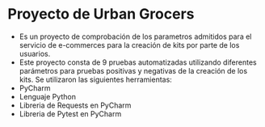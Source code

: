 # Proyecto de Urban Grocers
- Es un proyecto de comprobación de los parametros admitidos para el servicio de e-commerces para la creación de kits por parte de los usuarios.
- Este proyecto consta de 9 pruebas automatizadas utilizando diferentes parámetros para pruebas positivas y negativas de la creación de los kits.
 Se utilizaron las siguientes herramientas:
- PyCharm
- Lenguaje Python
- Libreria de Requests en PyCharm
- Libreria de Pytest en PyCharm